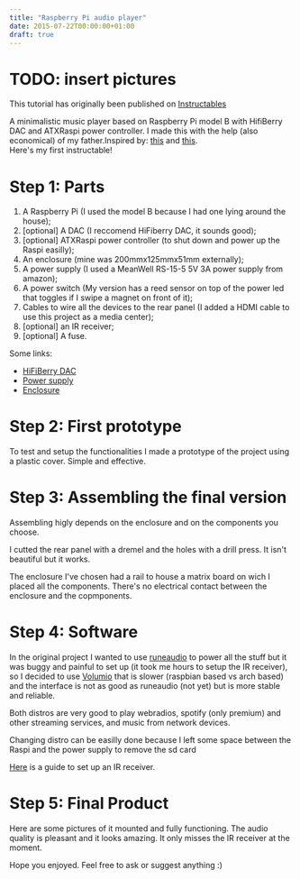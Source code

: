 ```yaml
---
title: "Raspberry Pi audio player"
date: 2015-07-22T00:00:00+01:00
draft: true
---
```


# TODO: insert pictures

This tutorial has originally been published on [Instructables](https://www.instructables.com/Raspberry-Pi-Media-Player/)

A minimalistic music player based on Raspberry Pi model B with HifiBerry DAC and ATXRaspi power controller.
I made this with the help (also economical) of my father.Inspired by: [this](http://www.hifiberry.com/forums/topic/small-media-player-with-squeezeliteslave/) and [this](http://www.crazy-audio.com/2014/03/a-standalone-streaming-media-device-based-on-raspberry-pi-and-hifiberry-dac/t).\
Here's my first instructable!

# Step 1: Parts

1. A Raspberry Pi (I used the model B because I had one lying around the house);
2. [optional] A DAC (I reccomend HiFiberry DAC, it sounds good);
3. [optional] ATXRaspi power controller (to shut down and power up the Raspi easilly);
4. An enclosure (mine was 200mmx125mmx51mm externally);
5. A power supply (I used a MeanWell RS-15-5 5V 3A power supply from amazon);
6. A power switch (My version has a reed sensor on top of the power led that toggles if I swipe a magnet on front of it);
7. Cables to wire all the devices to the rear panel (I added a HDMI cable to use this project as a media center);
8. [optional] an IR receiver;
9. [optional] A fuse.

Some links:

- [HiFiBerry DAC](https://www.hifiberry.com/dac/)
- [Power supply](http://www.amazon.it/gp/product/B00MWQD43U?psc=1&redirect=true&ref_=oh_aui_detailpage_o04_s00)
- [Enclosure](http://www.ebay.it/itm/Aluminum-Amplifier-Cases-DAC-Enclosure-125-51-Xmm-DIY-Display-/231446512943?var&hash=item0&_uhb=1)

# Step 2: First prototype

To test and setup the functionalities I made a prototype of the project using a plastic cover. Simple and effective.

# Step 3: Assembling the final version

Assembling higly depends on the enclosure and on the components you choose.

I cutted the rear panel with a dremel and the holes with a drill press. It isn't beautiful but it works.

The enclosure I've chosen had a rail to house a matrix board on wich I placed all the components. There's no electrical contact between the enclosure and the copmponents.

# Step 4: Software

In the original project I wanted to use [runeaudio](http://www.runeaudio.com/) to power all the stuff but it was buggy and painful to set up (it took me hours to setup the IR receiver), so I decided to use [Volumio](https://volumio.org/) that is slower (raspbian based vs arch based) and the interface is not as good as runeaudio (not yet) but is more stable and reliable.

Both distros are very good to play webradios, spotify (only premium) and other streaming services, and music from network devices.

Changing distro can be easilly done because I left some space between the Raspi and the power supply to remove the sd card

[Here](https://learn.adafruit.com/using-an-ir-remote-with-a-raspberry-pi-media-center/overview) is a guide to set up an IR receiver.

# Step 5: Final Product

Here are some pictures of it mounted and fully functioning. The audio quality is pleasant and it looks amazing. It only misses the IR receiver at the moment.

Hope you enjoyed. Feel free to ask or suggest anything :)
